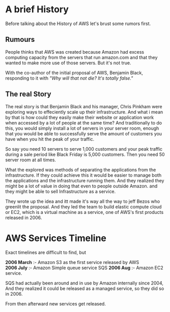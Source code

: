 # A brief History

Before talking about the History of AWS let's brust some rumors first.

## Rumours
People thinks that AWS was created because Amazon had excess computing capacity from the servers that run amazon.com and that they wanted to make more use of those servers. But it's not true. 

With the co-author of the initial proposal of AWS, Benjamin Black, responding to it with *"Why will that not die? It's totally false."*

## The real Story

The real story is that Benjamin Black and his manager, Chris Pinkham were exploring ways to effeciently scale up their infrastructure. And what i mean by that is how could they easily make their website or application work when accessed by a lot of people at the same time? And traditionally to do this, you would simply install a lot of servers in your server room, enough that you would be able to successfully serve the amount of customers you have when you hit the peak of your traffic. 

So say you need 10 servers to serve 1,000 customers and your peak traffic during a sale period like Black Friday is 5,000 customers. Then you need 50 server room at all times. 

What the explored was methods of separating the applications from the infrastructure. If they could achieve this it would be easier to manage both the applications and the infrastructure running them. And they realized they might be a lot of value in doing that even to people outside Amazon. and they might be able to sell Infrastructure as a service. 

They wrote up the idea and itt made it's way all the way to jeff Bezos who greenlit the proposal. And they led the team to build elastic compute cloud or EC2,  which is a virtual machine as a service, one of AWS's first products released in 2006. 

# AWS Services Timeline 
Exact timelines are difficult to find, but 

**2006 March** :- Amazon S3 as the first service released by AWS  
**2006 July** :- Amazon Simple queue service SQS
**2006 Aug** :- Amazon EC2 service. 

SQS had actually been around and in use by Amazon internally since 2004, And they realized it could be released as a managed service, so they did so in 2006. 

From then afterward new services get released.

